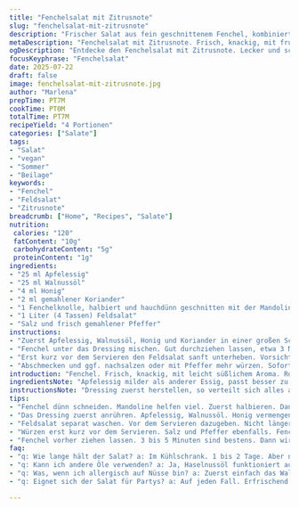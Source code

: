 ```yaml
---
title: "Fenchelsalat mit Zitrusnote"
slug: "fenchelsalat-mit-zitrusnote"
description: "Frischer Salat aus fein geschnittenem Fenchel, kombiniert mit einem Dressing aus Apfelessig, Walnussöl, etwas Honig und gemahlenem Koriander. Knackiger Feldsalat ergänzt die leichte Würze. Ein leichter Salat, der roh serviert wird und schnell zubereitet ist. Ideal für warme Tage oder als Beilage zu leichten Gerichten. Milcheiweißfrei, glutenfrei, vegan ohne Honig möglich, nussfrei bei Ölwechsel."
metaDescription: "Fenchelsalat mit Zitrusnote. Frisch, knackig, mit fruchtigem Dressing. Ideal für warme Tage und schnelle Zubereitung. Vegan möglich."
ogDescription: "Entdecke den Fenchelsalat mit Zitrusnote. Lecker und schnell gemacht. Perfekt als Beilage oder solo für den Sommer."
focusKeyphrase: "Fenchelsalat"
date: 2025-07-22
draft: false
image: fenchelsalat-mit-zitrusnote.jpg
author: "Marlena"
prepTime: PT7M
cookTime: PT0M
totalTime: PT7M
recipeYield: "4 Portionen"
categories: ["Salate"]
tags:
- "Salat"
- "vegan"
- "Sommer"
- "Beilage"
keywords:
- "Fenchel"
- "Feldsalat"
- "Zitrusnote"
breadcrumb: ["Home", "Recipes", "Salate"]
nutrition: 
 calories: "120"
 fatContent: "10g"
 carbohydrateContent: "5g"
 proteinContent: "1g"
ingredients:
- "25 ml Apfelessig"
- "25 ml Walnussöl"
- "4 ml Honig"
- "2 ml gemahlener Koriander"
- "1 Fenchelknolle, halbiert und hauchdünn geschnitten mit der Mandoline"
- "1 Liter (4 Tassen) Feldsalat"
- "Salz und frisch gemahlener Pfeffer"
instructions:
- "Zuerst Apfelessig, Walnussöl, Honig und Koriander in einer großen Schüssel vermengen. Salz und Pfeffer hinzufügen. Nicht zu viel würzen, später anpassen."
- "Fenchel unter das Dressing mischen. Gut durchziehen lassen, etwa 3 Minuten, damit der Fenchel etwas weicher wird und die Aromen sich verbinden."
- "Erst kurz vor dem Servieren den Feldsalat sanft unterheben. Vorsichtig, damit die Blätter nicht zerfallen."
- "Abschmecken und ggf. nachsalzen oder mit Pfeffer mehr würzen. Sofort servieren, um Frische zu erhalten."
introduction: "Fenchel. Frisch, knackig, mit leicht süßlichem Aroma. Roh besser als gekocht oft. Mandoline hilft, ganz dünne Scheiben, fast transparent. Leichter Biss, fruchtige Essignote dazu. Apfelessig statt Weißweinessig, milder und fruchtiger. Walnussöl statt Olive, nussiger Geschmack, überraschend. Honig statt Zucker, kaum süß, eher leichte Tiefe. Koriander statt Fenchelsamen gemahlen, warm und erdig. Feldsalat, nicht Mesclun, etwas „grüner“, zarter, leicht nussig. Passt gut, verleiht Frische, macht leicht und angenehm. Kurz ziehen lassen, nicht ertränken. Schnell zubereitet, wenig Zutaten. Direkt essen, für Sommer, leichter Hunger. Nicht langweilig, etwas anders. Wer möchte, tauscht Honig gegen Agave, vegan. Kein Käse, keine Nüsse nötig. Perfekt als Vorspeise oder Beilage. Auch solo spannend. Wenig Aufwand, großer Effekt. Knackig trifft würzig. Einfach. Direkt. Gesund."
ingredientsNote: "Apfelessig milder als anderer Essig, passt besser zu Fenchel. Walnussöl intensiv, nussig, muss frisch sein, sonst bitter. Honig relativ wenig, lediglich für sanfte Süße, nicht zu stark dosieren sonst erdrückt er. Koriander gemahlen ersetzt Fenchelsamen, gibt leicht orientalischen Touch. Fenchelblüte nötig nicht, Fenchelknolle reicht – halbieren, dann mandolinieren. Ganz fein. Feldsalat dunkelgrün, frisch, am besten frisch geerntet, im Laden oft schon welk, kontrollieren. Salz vorsichtig, Fenchel bringt eigene Süße, sonst wird’s zu salzig. Pfeffer frisch gemahlen, gibt nussige Schärfe. Alles bio wenn möglich, vor allem Fenchel und Salat. Reines Öl verwenden, kein Raps, kein neutraler Geschmack. Alternativ Walnussöl auswechseln gegen Haselnuss, je nach Vorliebe. Honig ersetzt vegane Alternative wie Agavendicksaft. Zutaten relativ leicht kombinierbar, einfach Zutaten austauschen für andere Geschmäcker. Vorbereiten Minuten vorher, nicht zu lange stehen lassen, Fenchel zerfällt leicht."
instructionsNote: "Dressing zuerst herstellen, so verteilt sich alles am Besten. Apfelessig und Öl mit Honig und Koriander gut verrühren, damit sich Honig auflöst. Salz zum Schluss geben und vorsichtig abschmecken, danach Pfeffer frisch anmahlen. Fenchel direkt in die Schüssel geben, mit Dressing vermengen. Umlagern damit alle Scheiben gleich viel Flüssigkeit abbekommen, einlegen nur kurz, 3 bis 5 Minuten reicht. Feldsalat separat waschen, trocken schleudern, erst ganz zum Schluss untermischen, sonst wird er schlapp. Sanft heben, nicht zu fest drücken. Prüfen, ob noch Salz oder Pfeffer fehlt, evtl. noch Zitrone oder Limette für Frische. Unbedingt frisch servieren, nach längerem Stehen wird Fenchel matschig, Salat welk. Keine Hitze nötig, roh genießen. Nicht zu lange kalt stellen, Salat verliert dann Biss und Frische. Einsatz von Mandoline erleichtert Schneiden, macht es gleichmäßig dünn. Ohne Mandoline tuts auch Messer, aber unregelmäßig. Waschen und Schneiden sind Kellerschritte. Schnell, simpel, kein Kochvorgang. Gut vorbereiten, servieren unmittelbar."
tips:
- "Fenchel dünn schneiden. Mandoline helfen viel. Zuerst halbieren. Dann scheiben, fast durchsichtig. Achtung, Finger schützen."
- "Das Dressing zuerst anrühren. Apfelessig, Walnussöl. Honig vermengen, Koriander dazu. Gut rühren, bis alles vereint ist. Wichtig ist der Geschmack."
- "Feldsalat separat waschen. Vor dem Servieren dazugeben. Nicht länger als nötig liegen lassen. Sonst wird er schlapp und weich."
- "Würzen erst kurz vor dem Servieren. Salz und Pfeffer ebenfalls. Fenchel hat eigene Süße. Also vorsichtig dosieren, um nicht zu übertreiben."
- "Fenchel vorher ziehen lassen. 3 bis 5 Minuten sind bestens. Dann wird er etwas weicher. Die Aromen setzen sich besser fest."
faq:
- "q: Wie lange hält der Salat? a: Im Kühlschrank. 1 bis 2 Tage. Aber nur frisch. Nach 1 Tag, Fenchel wird matschig. Salat verliert Biss."
- "q: Kann ich andere Öle verwenden? a: Ja, Haselnussöl funktioniert auch. Oder Sonnenblumenöl. Aber Walnussöl gibt den besten Geschmack."
- "q: Was, wenn ich allergisch auf Nüsse bin? a: Zuerst einfach das Walnussöl weglassen. Dann mehr Öl oder Zitrus. Auch gut, ohne Nüsse."
- "q: Eignet sich der Salat für Partys? a: Auf jeden Fall. Erfrischend und leicht. Kann gut vorbereiten werden. Aber frisch servieren dann."

---
```

